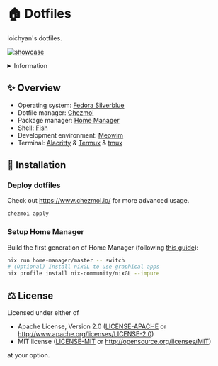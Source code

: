 # 🏠 Dotfiles

loichyan's dotfiles.

[![showcase](https://github.com/user-attachments/assets/18deae4b-9ba2-4c03-83de-cc31b65e7cf0)](https://github.com/loichyan/dotfiles)

<details>
<summary>Information</summary>

- font: [0xProto](https://github.com/0xType/0xProto)
- tmux: [tmux-base16](https://github.com/loichyan/tmux-base16)
- Neovim: [Meowim](https://github.com/loichyan/Meowim)

</details>

## ✨ Overview

- Operating system: [Fedora Silverblue](https://silverblue.fedoraproject.org/)
- Dotfile manager: [Chezmoi](https://github.com/twpayne/chezmoi)
- Package manager: [Home Manager](https://github.com/nix-community/home-manager)
- Shell: [Fish](https://fishshell.com/)
- Development environment: [Meowim](https://github.com/loichyan/Meowim)
- Terminal: [Alacritty](https://alacritty.org/) & [Termux](https://github.com/termux/termux-app) &
  [tmux](https://github.com/tmux/tmux)

## 🚀 Installation

### Deploy dotfiles

Check out <https://www.chezmoi.io/> for more advanced usage.

```sh
chezmoi apply
```

### Setup Home Manager

Build the first generation of Home Manager (following
[this guide](https://rycee.gitlab.io/home-manager/index.html#ch-nix-flakes)):

```sh
nix run home-manager/master -- switch
# (Optional) Install nixGL to use graphical apps
nix profile install nix-community/nixGL --impure
```

## ⚖️ License

Licensed under either of

- Apache License, Version 2.0 ([LICENSE-APACHE](LICENSE-APACHE) or
  <http://www.apache.org/licenses/LICENSE-2.0>)
- MIT license ([LICENSE-MIT](LICENSE-MIT) or <http://opensource.org/licenses/MIT>)

at your option.
